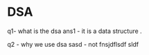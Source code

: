 # DSA
q1- what is the dsa
ans1 - it is a data structure .

q2 - why we use dsa
sasd - not fnsjdflsdf sldf 